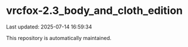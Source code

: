 # vrcfox-2.3_body_and_cloth_edition

Last updated: 2025-07-14 16:59:34

This repository is automatically maintained.
